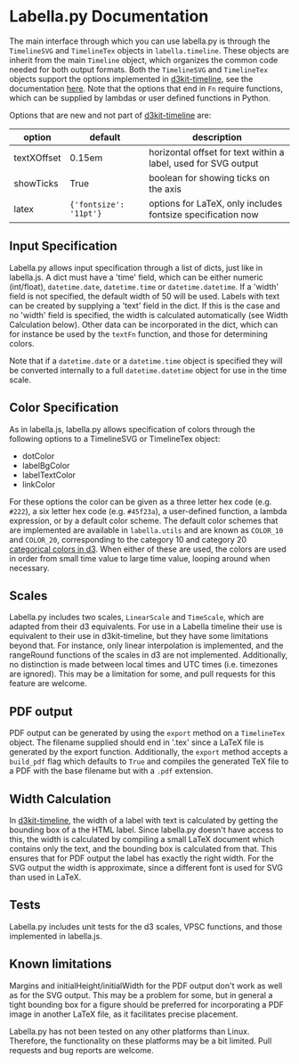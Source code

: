 Labella.py Documentation
========================

The main interface through which you can use labella.py is through the 
`TimelineSVG` and `TimelineTex` objects in `labella.timeline`. These objects 
are inherit from the main `Timeline` object, which organizes the common code 
needed for both output formats. Both the `TimelineSVG` and `TimelineTex` 
objects support the options implemented in 
[d3kit-timeline](https://github.com/kristw/d3kit-timeline), see the 
documentation 
[here](https://github.com/kristw/d3kit-timeline/blob/master/docs/api.md). Note 
that the options that end in `Fn` require functions, which can be supplied by 
lambdas or user defined functions in Python.

Options that are new and not part of 
[d3kit-timeline](https://github.com/kristw/d3kit-timeline) are:

| option | default | description |
| ------ | ------- | ----------- |
| textXOffset | 0.15em | horizontal offset for text within a label, used for SVG output |
| showTicks | True | boolean for showing ticks on the axis 
| latex | `{'fontsize': '11pt'}` | options for LaTeX, only includes fontsize specification now |

Input Specification
-------------------

Labella.py allows input specification through a list of dicts, just like in 
labella.js. A dict must have a 'time' field, which can be either numeric 
(int/float), `datetime.date`, `datetime.time` or `datetime.datetime`. If a 
'width' field is not specified, the default width of 50 will be used. Labels 
with text can be created by supplying a 'text' field in the dict. If this is 
the case and no 'width' field is specified, the width is calculated 
automatically (see Width Calculation below). Other data can be incorporated in 
the dict, which can for instance be used by the `textFn` function, and those 
for determining colors.

Note that if a `datetime.date` or a `datetime.time` object is specified they 
will be converted internally to a full `datetime.datetime` object for use in 
the time scale.

Color Specification
-------------------

As in labella.js, labella.py allows specification of colors through the 
following options to a TimelineSVG or TimelineTex object:

- dotColor
- labelBgColor
- labelTextColor
- linkColor

For these options the color can be given as a three letter hex code (e.g. 
`#222`), a six letter hex code (e.g. `#45f23a`), a user-defined function, a 
lambda expression, or by a default color scheme. The default color schemes 
that are implemented are available in `labella.utils` and are known as 
`COLOR_10` and `COLOR_20`, corresponding to the category 10 and category 20 
[categorical colors in 
d3](https://github.com/mbostock/d3/wiki/Ordinal-Scales).  When either of these 
are used, the colors are used in order from small time value to large time 
value, looping around when necessary.

Scales
------

Labella.py includes two scales, `LinearScale` and `TimeScale`, which are 
adapted from their d3 equivalents. For use in a Labella timeline their use is 
equivalent to their use in d3kit-timeline, but they have some limitations 
beyond that. For instance, only linear interpolation is implemented, and the 
rangeRound functions of the scales in d3 are not implemented. Additionally, no 
distinction is made between local times and UTC times (i.e. timezones are 
ignored).  This may be a limitation for some, and pull requests for this 
feature are welcome.

PDF output
----------

PDF output can be generated by using the `export` method on a `TimelineTex` 
object. The filename supplied should end in '.tex' since a LaTeX file is 
generated by the export function. Additionally, the `export` method accepts a 
`build_pdf` flag which defaults to `True` and compiles the generated TeX file 
to a PDF with the base filename but with a `.pdf` extension.

Width Calculation
-----------------

In [d3kit-timeline](https://github.com/kristw/d3kit-timeline), the width of a 
label with text is calculated by getting the bounding box of a the HTML label. 
Since labella.py doesn't have access to this, the width is calculated by 
compiling a small LaTeX document which contains only the text, and the 
bounding box is calculated from that. This ensures that for PDF output the 
label has exactly the right width. For the SVG output the width is 
approximate, since a different font is used for SVG than used in LaTeX.

Tests
-----

Labella.py includes unit tests for the d3 scales, VPSC functions, and those 
implemented in labella.js.

Known limitations
-----------------

Margins and initialHeight/initialWidth for the PDF output don't work as well 
as for the SVG output. This may be a problem for some, but in general a tight 
bounding box for a figure should be preferred for incorporating a PDF image in 
another LaTeX file, as it facilitates precise placement.

Labella.py has not been tested on any other platforms than Linux. Therefore, 
the functionality on these platforms may be a bit limited. Pull requests and 
bug reports are welcome.
